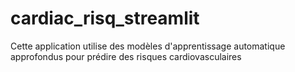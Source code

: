 # cardiac_risq_streamlit
Cette application utilise des modèles d'apprentissage automatique approfondus pour prédire des risques cardiovasculaires
